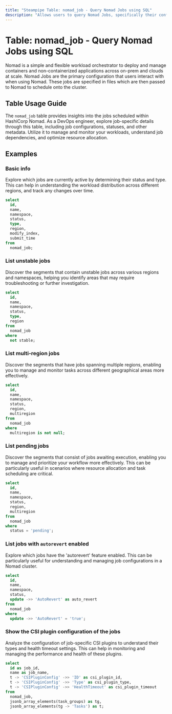 ```yaml
---
title: "Steampipe Table: nomad_job - Query Nomad Jobs using SQL"
description: "Allows users to query Nomad Jobs, specifically their configurations, statuses, and other metadata, providing insights into job orchestration and management."
---
```


# Table: nomad_job - Query Nomad Jobs using SQL

Nomad is a simple and flexible workload orchestrator to deploy and manage containers and non-containerized applications across on-prem and clouds at scale. Nomad Jobs are the primary configuration that users interact with when using Nomad. These jobs are specified in files which are then passed to Nomad to schedule onto the cluster.

## Table Usage Guide

The `nomad_job` table provides insights into the jobs scheduled within HashiCorp Nomad. As a DevOps engineer, explore job-specific details through this table, including job configurations, statuses, and other metadata. Utilize it to manage and monitor your workloads, understand job dependencies, and optimize resource allocation.

## Examples

### Basic info
Explore which jobs are currently active by determining their status and type. This can help in understanding the workload distribution across different regions, and track any changes over time.

```sql
select
  id,
  name,
  namespace,
  status,
  type,
  region,
  modify_index,
  submit_time
from
  nomad_job;
```

### List unstable jobs
Discover the segments that contain unstable jobs across various regions and namespaces, helping you identify areas that may require troubleshooting or further investigation.

```sql
select
  id,
  name,
  namespace,
  status,
  type,
  region
from
  nomad_job
where
  not stable;
```

### List multi-region jobs
Discover the segments that have jobs spanning multiple regions, enabling you to manage and monitor tasks across different geographical areas more effectively.

```sql
select
  id,
  name,
  namespace,
  status,
  region,
  multiregion
from
  nomad_job
where
  multiregion is not null;
```

### List pending jobs
Discover the segments that consist of jobs awaiting execution, enabling you to manage and prioritize your workflow more effectively. This can be particularly useful in scenarios where resource allocation and task scheduling are critical.

```sql
select
  id,
  name,
  namespace,
  status,
  region,
  multiregion
from
  nomad_job
where
  status = 'pending';
```

### List jobs with `autorevert` enabled
Explore which jobs have the 'autorevert' feature enabled. This can be particularly useful for understanding and managing job configurations in a Nomad cluster.

```sql
select
  id,
  name,
  namespace,
  status,
  update ->> 'AutoRevert' as auto_revert
from
  nomad_job
where
  update ->> 'AutoRevert' = 'true';
```

### Show the CSI plugin configuration of the jobs
Analyze the configuration of job-specific CSI plugins to understand their types and health timeout settings. This can help in monitoring and managing the performance and health of these plugins.

```sql
select
  id as job_id,
  name as job_name,
  t -> 'CSIPluginConfig' ->> 'ID' as csi_plugin_id,
  t -> 'CSIPluginConfig' ->> 'Type' as csi_plugin_type,
  t -> 'CSIPluginConfig' ->> 'HealthTimeout' as csi_plugin_timeout
from
  nomad_job,
  jsonb_array_elements(task_groups) as tg,
  jsonb_array_elements(tg -> 'Tasks') as t;
```
